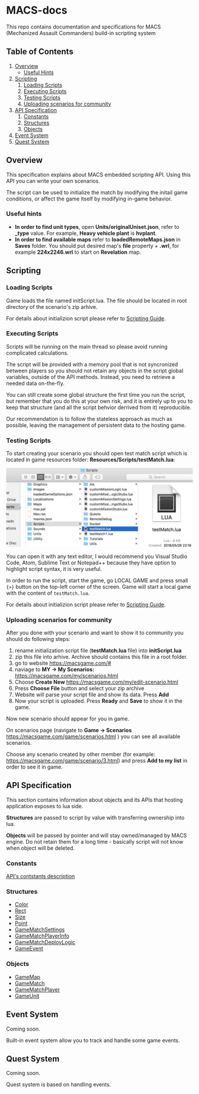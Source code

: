 # MACS-docs

This repo contains documentation and specifications for MACS (Mechanized Assault Commanders) build-in scripting system

## Table of Contents
1. [Overview](#Overview)
    - [Useful Hints](#Useful-hints)
2. [Scripting](#Scripting)
    1. [Loading Scripts](#Loading-Scripts)
    2. [Executing Scripts](#Executing-Scripts)
    3. [Testing Scripts](#Testing-Scripts)
    4. [Uploading scenarios for community](#Uploading-scenarios-for-community)
2. [API Specification](#API-Specification)
    1. [Constants](#Constants)
    2. [Structures](#Structures)
    3. [Objects](#Objects)
3. [Event System](#Event-System)
4. [Quest System](#Quest-System)

## Overview

This specification explains about MACS embedded scripting API. Using this API you can write your own scenarios.

The script can be used to initialize the match by modifying the initail game conditions, or affect the game itself by modifying in-game behavior.

### Useful hints

- **In order to find unit types**, open **Units/originalUniset.json**, refer to **_type** value. For example, **Heavy vehicle plant** is **hvplant**.
- **In order to find available maps** refer to **loadedRemoteMaps.json** in **Saves** folder. You should put desired map's **file** property + **.wrl**, for example **224x2246.wrl** to start on **Revelation** map.

## Scripting

### Loading Scripts

Game loads the file named initScript.lua. The file should be located in root directory of the scenario's zip arhive.

For details about initializion script please refer to [Scripting Guide](Guides/Scripting.md).

### Executing Scripts

Scripts will be running on the main thread so please avoid running complicated calculations.

The script will be provided with a memory pool that is not syncronized between players so you should not retain any objects in the script global variables, outside of the API methods. Instead, you need to retrieve a needed data on-the-fly.

You can still create some global structure the first time you run the script, but remember that you do this at your own risk, and it is entirely up to you to keep that structure (and all the script behvior derrived from it) reproducible.

Our recommendation is to follow the stateless approach as much as possible, leaving the management of persistent data to the hosting game.

### Testing Scripts

To start creating your scenario you should open test match script which is located in game resources folder: **Resources/Scripts/testMatch.lua**:

 ![](Images/initScript1.jpg) 

You can open it with any text editor, I would recommend you Visual Studio Code, Atom, Sublime Text or Notepad++ because they have option to highlight script syntax, it is very useful.

In order to run the script, start the game, go LOCAL GAME and press small `{>}` button on the top-left corner of the screen. Game will start a local game with the content of `testMatch.lua`.

For details about initializion script please refer to [Scripting Guide](Guides/Scripting.md).

### Uploading scenarios for community

After you done with your scenario and want to show it to community you should do following steps:

1. rename initialization script file (**testMatch.lua** file) into **initScript.lua**
2. zip this file into arhive. Archive should contains this file in a root folder.
3. go to website https://macsgame.com/#
4. naviage to **MY -> My Scenarios:** https://macsgame.com/my/scenarios.html
5. Choose **Create New** https://macsgame.com/my/edit-scenario.html
6. Press **Choose File** button and select your zip archive
7. Website will parse your script file and show its data. Press **Add**
8. Now your script is uploaded. Press **Ready** and **Save** to show it in the game.

Now new scenario should appear for you in game.

On scenarios page (navigate to **Game -> Scenarios** https://macsgame.com/game/scenarios.html ) you can see all available scenarios. 

Choose any scenario created by other member (for example: https://macsgame.com/game/scenario/3.html) and press **Add to my list**  in order to see it in game.

## API Specification

This section contains information about objects and its APIs that hosting application exposes to lua side. 

**Structures** are passed to script by value with transferring ownership into lua.

**Objects** will be passed by pointer and will stay owned/managed by MACS engine. Do not retain them for a long time - basically script will not know when object will be deleted.

### Constants

[API's contstants description](API/Constants.md)

### Structures

- [Color](API/Structures.md##Color)
- [Rect](API/Structures.md##Rect)
- [Size](API/Structures.md##Size)
- [Point](API/Structures.md##Point)
- [GameMatchSettings](API/GameMatchSettings.md)
- [GameMatchPlayerInfo](API/GameMatchPlayerInfo.md)
- [GameMatchDeployLogic](API/GameMatchDeployLogic.md)
- [GameEvent](API/GameEvent.md)

### Objects

- [GameMap](API/GameMap.md)
- [GameMatch](API/GameMatch.md)
- [GameMatchPlayer](API/GameMatchPlayer.md)
- [GameUnit](API/GameUnit.md)

## Event System

Coming soon.

Built-in event system allow you to track and handle some game events.

## Quest System

Coming soon.

Quest system is based on handling events.
